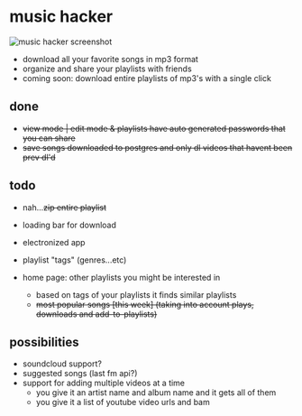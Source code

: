 # music hacker

![music hacker screenshot](https://user-images.githubusercontent.com/11671559/27816824-aa676c5a-6042-11e7-9928-f5890945c0b3.png "music hacker screenshot")

- download all your favorite songs in mp3 format
- organize and share your playlists with friends
- coming soon: download entire playlists of mp3's with a single click


## done

- ~~view mode | edit mode & playlists have auto generated passwords that you can share~~
- ~~save songs downloaded to postgres and only dl videos that havent been prev dl'd~~

## todo

- nah...~~zip entire playlist~~
- loading bar for download
- electronized app
- playlist "tags" (genres...etc)

- home page: other playlists you might be interested in
  - based on tags of your playlists it finds similar playlists
  - ~~most popular songs [this week] (taking into account plays, downloads and add-to-playlists)~~

## possibilities


- soundcloud support?
- suggested songs (last fm api?)
- support for adding multiple videos at a time
    - you give it an artist name and album name and it gets all of them
    - you give it a list of youtube video urls and bam
